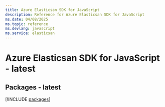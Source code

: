 ```yaml
---
title: Azure Elasticsan SDK for JavaScript
description: Reference for Azure Elasticsan SDK for JavaScript
ms.date: 04/08/2025
ms.topic: reference
ms.devlang: javascript
ms.service: elasticsan
---
```

# Azure Elasticsan SDK for JavaScript - latest
## Packages - latest
[!INCLUDE [packages](elasticsan-index.md)]